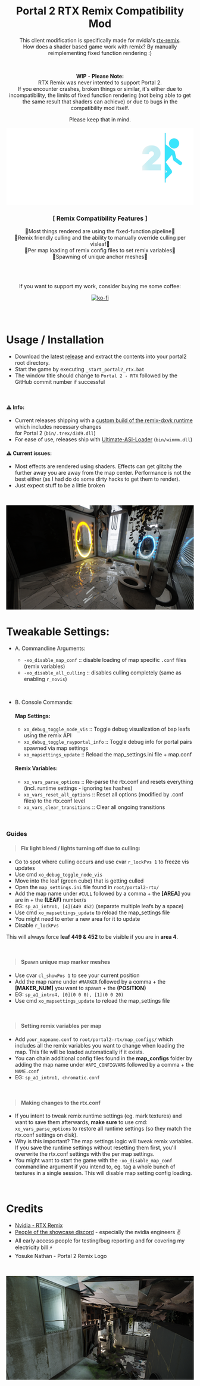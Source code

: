 <h1 align="center">Portal 2 RTX Remix Compatibility Mod</h1>

<div align="center" markdown="1"> 

This client modification is specifically made for nvidia's [rtx-remix](https://github.com/NVIDIAGameWorks/rtx-remix).  
How does a shader based game work with remix? By manually reimplementing fixed function rendering :) 

<br>

__WIP__ - __Please Note:__  
RTX Remix was never intented to support Portal 2.  
If you encounter crashes, broken things or similar, it's either due to incompatibility, the limits of fixed function rendering (not being able to get the same result that shaders can achieve) or due to bugs in the compatibility mod itself.  

Please keep that in mind.

</div>
<div align="center" markdown="1">

![img](img/logo.png)

### __[ Remix Compatibility Features ]__   
🔹Most things rendered are using the fixed-function pipeline🔹  
🔹Remix friendly culling and the ability to manually override culling per visleaf🔹  
🔹Per map loading of remix config files to set remix variables🔹  
🔹Spawning of unique anchor meshes🔹  

<br>
<br>

If you want to support my work, consider buying me some coffee:  

[![ko-fi](https://xoxor4d.github.io/assets/img/social/kofi.png)](https://ko-fi.com/xoxor4d)
</div>

<br>
<br>

# Usage / Installation
- Download the latest [release](https://github.com/xoxor4d/p2-rtx/releases) and extract the contents into your portal2 root directory.  
- Start the game by executing `_start_portal2_rtx.bat`
- The window title should change to `Portal 2 - RTX` followed by the GitHub commit number if successful

<br>

#### ⚠️ Info: 
- Current releases shipping with a [custom build of the remix-dxvk runtime](https://github.com/xoxor4d/dxvk-remix/tree/combine/pairs_mask_rs) which includes necessary changes  
for Portal 2 (`bin/.trex/d3d9.dll`) 
- For ease of use, releases ship with [Ultimate-ASI-Loader](https://github.com/ThirteenAG/Ultimate-ASI-Loader/releases) (`bin/winmm.dll`)  


#### ⚠️ Current issues:
- Most effects are rendered using shaders. Effects can get glitchy the further away you are away from the map center. Performance is not the best either (as I had do do some dirty hacks to get them to render).
- Just expect stuff to be a little broken

<br>

<div align="center" markdown="1">

![img](img/01.png)
</div>

# Tweakable Settings:

- A. Commandline Arguments:  

  - `-xo_disable_map_conf` :: disable loading of map specific `.conf` files (remix variables)  
  - `-xo_disable_all_culling` :: disables culling completely (same as enabling `r_novis`) 

<br>

- B. Console Commands: 

  #### Map Settings:
    - `xo_debug_toggle_node_vis` :: Toggle debug visualization of bsp leafs using the remix API  
    - `xo_debug_toggle_rayportal_info` :: Toggle debug info for portal pairs spawned via map settings  
    - `xo_mapsettings_update` :: Reload the map_settings.ini file + map.conf    
   
  #### Remix Variables:
    - `xo_vars_parse_options` :: Re-parse the rtx.conf and resets everything (incl. runtime settings - ignoring tex hashes)  
    - `xo_vars_reset_all_options` :: Reset all options (modified by .conf files) to the rtx.conf level  
    - `xo_vars_clear_transitions` :: Clear all ongoing transitions  

<br>

### Guides

> #### Fix light bleed / lights turning off due to culling: 
- Go to spot where culling occurs and use cvar `r_lockPvs 1` to freeze vis updates
- Use cmd `xo_debug_toggle_node_vis`
- Move into the leaf (green cube) that is getting culled
- Open the `map_settings.ini` file found in `root/portal2-rtx/`
- Add the map name under `#CULL` followed by a comma + the __[AREA]__ you are in + the __(LEAF)__ number/s
- EG: `sp_a1_intro1, [4](449 452)` (separate multiple leafs by a space)
- Use cmd `xo_mapsettings_update` to reload the map_settings file
- You might need to enter a new area for it to update
- Disable `r_lockPvs` 

This will always force __leaf 449 & 452__ to be visible if you are in __area 4__.

<br>

> #### Spawn unique map marker meshes
- Use cvar `cl_showPos 1` to see your current position
- Add the map name under `#MARKER` followed by a comma + the __[MAKER_NUM]__ you want to spawn + the __(POSITION)__ 
- EG: `sp_a1_intro4, [0](0 0 0), [1](0 0 20)`
- Use cmd `xo_mapsettings_update` to reload the map_settings file

<br>

> #### Setting remix variables per map
- Add `your_mapname.conf` to `root/portal2-rtx/map_configs/` which includes all the remix variables you want to change when loading the map. This file will be loaded automatically if it exists.
- You can chain additional config files found in the __map_configs__ folder by adding the map name under `#API_CONFIGVARS` followed by a comma + the `NAME.conf`
- EG: `sp_a1_intro1, chromatic.conf`

<br>

> #### Making changes to the rtx.conf
- If you intent to tweak remix runtime settings (eg. mark textures) and want to save them afterwards, __make sure__ to use cmd:
  `xo_vars_parse_options` to restore all runtime settings (so they match the rtx.conf settings on disk).
- Why is this important? The map settings logic will tweak remix variables. If you save the runtime settings without resetting them first, you'll overwrite the rtx.conf settings with the per map settings.
- You might want to start the game with the `-xo_disable_map_conf` commandline argument if you intend to, eg. tag a whole bunch of textures in a single session. This will disable map setting config loading.


<br>

#  Credits
- [Nvidia - RTX Remix](https://github.com/NVIDIAGameWorks/rtx-remix)
- [People of the showcase discord](https://discord.gg/j6sh7JD3v9) - especially the nvidia engineers ✌️
- All early access people for testing/bug reporting and for covering my electricity bill ⚡
- Yosuke Nathan - Portal 2 Remix Logo

<br>

<div align="center" markdown="1">

![img](img/02.png)
</div>